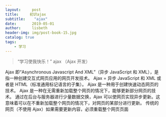 ```yaml
---
layout:     post
title:     初识ajax
subtitle:    "ajax"
date:       2019-05-01
author:     lisbeth
header-img: img/post-book-15.jpg
catalog: true
tags:
    - 学习
---
```


> “学习使我快乐！”
ajax （Ajax 开发） 

Ajax 即“Asynchronous Javascript And XML”（异步 JavaScript 和 XML），是指一种创建交互式网页应用的网页开发技术。
Ajax = 异步 JavaScript 和 XML 或者是 HTML（标准通用标记语言的子集）。
Ajax 是一种用于创建快速动态网页的技术。
Ajax 是一种在无需重新加载整个网页的情况下，能够更新部分网页的技术。
通过在后台与服务器进行少量数据交换，Ajax 可以使网页实现异步更新。这意味着可以在不重新加载整个网页的情况下，对网页的某部分进行更新。
传统的网页（不使用 Ajax）如果需要更新内容，必须重载整个网页页面

